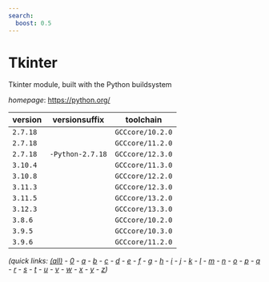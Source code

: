```yaml
---
search:
  boost: 0.5
---
```

# Tkinter

Tkinter module, built with the Python buildsystem

*homepage*: <https://python.org/>

version | versionsuffix | toolchain
--------|---------------|----------
``2.7.18`` |  | ``GCCcore/10.2.0``
``2.7.18`` |  | ``GCCcore/11.2.0``
``2.7.18`` | ``-Python-2.7.18`` | ``GCCcore/12.3.0``
``3.10.4`` |  | ``GCCcore/11.3.0``
``3.10.8`` |  | ``GCCcore/12.2.0``
``3.11.3`` |  | ``GCCcore/12.3.0``
``3.11.5`` |  | ``GCCcore/13.2.0``
``3.12.3`` |  | ``GCCcore/13.3.0``
``3.8.6`` |  | ``GCCcore/10.2.0``
``3.9.5`` |  | ``GCCcore/10.3.0``
``3.9.6`` |  | ``GCCcore/11.2.0``


*(quick links: [(all)](../index.md) - [0](../0/index.md) - [a](../a/index.md) - [b](../b/index.md) - [c](../c/index.md) - [d](../d/index.md) - [e](../e/index.md) - [f](../f/index.md) - [g](../g/index.md) - [h](../h/index.md) - [i](../i/index.md) - [j](../j/index.md) - [k](../k/index.md) - [l](../l/index.md) - [m](../m/index.md) - [n](../n/index.md) - [o](../o/index.md) - [p](../p/index.md) - [q](../q/index.md) - [r](../r/index.md) - [s](../s/index.md) - [t](../t/index.md) - [u](../u/index.md) - [v](../v/index.md) - [w](../w/index.md) - [x](../x/index.md) - [y](../y/index.md) - [z](../z/index.md))*


